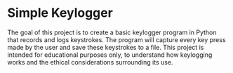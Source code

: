 # Simple Keylogger
The goal of this project is to create a basic keylogger program in Python that records and logs keystrokes. The program will capture every key press made by the user and save these keystrokes to a file. This project is intended for educational purposes only, to understand how keylogging works and the ethical considerations surrounding its use.
